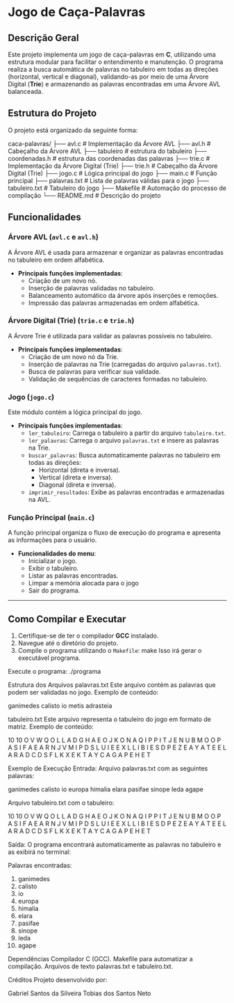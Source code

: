 # Jogo de Caça-Palavras

## Descrição Geral

Este projeto implementa um jogo de caça-palavras em **C**, utilizando uma estrutura modular para facilitar o entendimento e manutenção. O programa realiza a busca automática de palavras no tabuleiro em todas as direções (horizontal, vertical e diagonal), validando-as por meio de uma Árvore Digital (**Trie**) e armazenando as palavras encontradas em uma Árvore AVL balanceada.

## Estrutura do Projeto

O projeto está organizado da seguinte forma:

caca-palavras/ ├── avl.c # Implementação da Árvore AVL ├── avl.h # Cabeçalho da Árvore AVL ├── tabuleiro # estrutura do tabuleiro ├── coordenadas.h # estrutura das coordenadas das palavras ├── trie.c # Implementação da Árvore Digital (Trie) ├── trie.h # Cabeçalho da Árvore Digital (Trie) ├── jogo.c # Lógica principal do jogo ├── main.c # Função principal ├── palavras.txt # Lista de palavras válidas para o jogo ├── tabuleiro.txt # Tabuleiro do jogo ├── Makefile # Automação do processo de compilação └── README.md # Descrição do projeto

## Funcionalidades

### Árvore AVL (`avl.c` e `avl.h`)

A Árvore AVL é usada para armazenar e organizar as palavras encontradas no tabuleiro em ordem alfabética.

- **Principais funções implementadas**:
  - Criação de um novo nó.
  - Inserção de palavras validadas no tabuleiro.
  - Balanceamento automático da árvore após inserções e remoções.
  - Impressão das palavras armazenadas em ordem alfabética.


### Árvore Digital (Trie) (`trie.c` e `trie.h`)

A Árvore Trie é utilizada para validar as palavras possíveis no tabuleiro.

- **Principais funções implementadas**:
  - Criação de um novo nó da Trie.
  - Inserção de palavras na Trie (carregadas do arquivo `palavras.txt`).
  - Busca de palavras para verificar sua validade.
  - Validação de sequências de caracteres formadas no tabuleiro.


### Jogo (`jogo.c`)

Este módulo contém a lógica principal do jogo.

- **Principais funções implementadas**:
  - `ler_tabuleiro`: Carrega o tabuleiro a partir do arquivo `tabuleiro.txt`.
  - `ler_palavras`: Carrega o arquivo `palavras.txt` e insere as palavras na Trie.
  - `buscar_palavras`: Busca automaticamente palavras no tabuleiro em todas as direções:
    - Horizontal (direta e inversa).
    - Vertical (direta e inversa).
    - Diagonal (direta e inversa).
  - `imprimir_resultados`: Exibe as palavras encontradas e armazenadas na AVL.


### Função Principal (`main.c`)

A função principal organiza o fluxo de execução do programa e apresenta as informações para o usuário.

- **Funcionalidades do menu**:
  - Inicializar o jogo.
  - Exibir o tabuleiro.
  - Listar as palavras encontradas.
  - Limpar a memória alocada para o jogo 
  - Sair do programa.

---

## Como Compilar e Executar

1. Certifique-se de ter o compilador **GCC** instalado.
2. Navegue até o diretório do projeto.
3. Compile o programa utilizando o `Makefile`:
   make
Isso irá gerar o executável programa.

Execute o programa:
./programa


Estrutura dos Arquivos
palavras.txt
Este arquivo contém as palavras que podem ser validadas no jogo. Exemplo de conteúdo:

ganimedes
calisto
io
metis
adrasteia


tabuleiro.txt
Este arquivo representa o tabuleiro do jogo em formato de matriz. Exemplo de conteúdo:

10 10
O V W Q O L L A D G
H A E O J K O N A Q
I P P I T J E N U B
M O O P A S I F A E
A R N J V M I P D S
L U I E E X L L I B
I E S D P E Z E A Y
A T E E L A R A D C
D S F L K X E K T A
Y C A G A P E H E T


Exemplo de Execução
Entrada:
Arquivo palavras.txt com as seguintes palavras:

ganimedes
calisto
io
europa
himalia
elara
pasifae
sinope
leda
agape

Arquivo tabuleiro.txt com o tabuleiro:

10 10
O V W Q O L L A D G
H A E O J K O N A Q
I P P I T J E N U B
M O O P A S I F A E
A R N J V M I P D S
L U I E E X L L I B
I E S D P E Z E A Y
A T E E L A R A D C
D S F L K X E K T A
Y C A G A P E H E T


Saída:
O programa encontrará automaticamente as palavras no tabuleiro e as exibirá no terminal:

Palavras encontradas:
1. ganimedes
2. calisto
3. io
4. europa
5. himalia
6. elara
7. pasifae
8. sinope
9. leda
10. agape


Dependências
Compilador C (GCC).
Makefile para automatizar a compilação.
Arquivos de texto palavras.txt e tabuleiro.txt.


Créditos
Projeto desenvolvido por:

Gabriel Santos da Silveira
Tobias dos Santos Neto